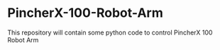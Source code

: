 # PincherX-100-Robot-Arm
This repository will contain some python code to control PincherX 100 Robot Arm
